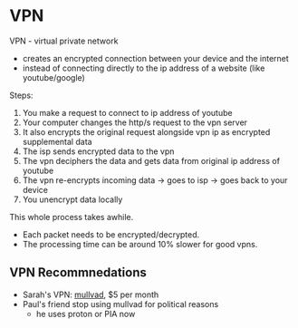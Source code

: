 # VPN

VPN - virtual private network

- creates an encrypted connection between your device and the internet
- instead of connecting directly to the ip address of a website (like youtube/google)

Steps:

1. You make a request to connect to ip address of youtube
2. Your computer changes the http/s request to the vpn server
3. It also encrypts the original request alongside vpn ip as encrypted supplemental data
4. The isp sends encrypted data to the vpn
5. The vpn deciphers the data and gets data from original ip address of youtube
6. The vpn re-encrypts incoming data -> goes to isp -> goes back to your device
7. You unencrypt data locally

This whole process takes awhile. 

- Each packet needs to be encrypted/decrypted. 
- The processing time can be around 10% slower for good vpns. 


## VPN Recommnedations

- Sarah's VPN: [mullvad](https://mullvad.net/en), $5 per month
- Paul's friend stop using mullvad for political reasons
    - he uses proton or PIA now
